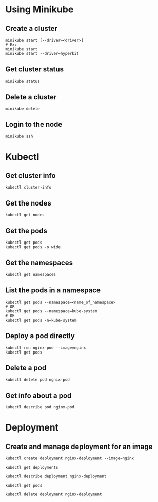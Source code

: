 # Using Minikube

## Create a cluster
```shell
minikube start [--driver=<driver>]
# Ex:
minikube start
minikube start --driver=hyperkit
```

## Get cluster status
```shell
minikube status
```

## Delete a cluster
```shell
minikube delete
```

## Login to the node
```shell
minikube ssh
```

# Kubectl
## Get cluster info
```shell
kubectl cluster-info
```

## Get the nodes
```shell
kubectl get nodes
```

## Get the pods
```shell
kubectl get pods
kubectl get pods -o wide
```

## Get the namespaces
```shell
kubectl get namespaces
```

## List the pods in a namespace
```shell
kubectl get pods --namespace=<name_of_namespace>
# OR
kubectl get pods --namespace=kube-system
# OR
kubectl get pods -n=kube-system
```

## Deploy a pod directly
```shell
kubectl run nginx-pod --image=nginx
kubectl get pods
```

## Delete a pod
```shell
kubectl delete pod ngnix-pod
```

## Get info about a pod
```shell
kubectl describe pod nginx-pod
```

# Deployment

## Create and manage deployment for an image
```shell
kubectl create deployment nginx-deployment --image=nginx

kubectl get deployments

kubectl describe deployment nginx-deployment

kubectl get pods

kubectl delete deployment nginx-deployment
```

